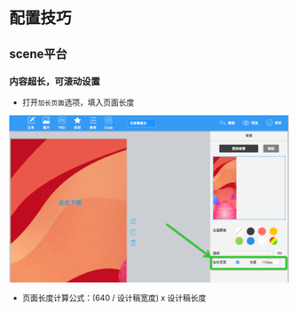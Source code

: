 # 配置技巧

## scene平台

### 内容超长，可滚动设置

  * 打开`加长页面`选项，填入页面长度

  ![代码注入](scene_imgs/scene_7.png)

  * 页面长度计算公式：(640 / 设计稿宽度) x 设计稿长度
